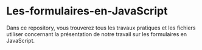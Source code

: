# Les-formulaires-en-JavaScript
Dans ce repository, vous trouverez tous les travaux pratiques et les fichiers utiliser concernant la présentation de notre travail sur les formulaires en JavaScript.
